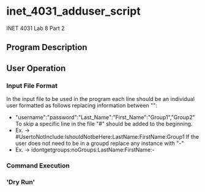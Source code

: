 # inet_4031_adduser_script
INET 4031 Lab 8 Part 2
## Program Description

## User Operation

### Input File Format
In the input file to be used in the program each line should be an individual user formatted as follows replacing information between "":
- "username":"password":"Last_Name":"First_Name":"Group1","Group2"
To skip a specific line in the file "#" should be added to the beginning.
- Ex. -> #UsertoNotInclude:IshouldNotbeHere:LastName:FirstName:Group1
If the user does not need to be in a groupd replace any instance with "-"
- Ex. -> idontgetgroups:noGroups:LastName:FirstName:-

### Command Execution

### 'Dry Run'
